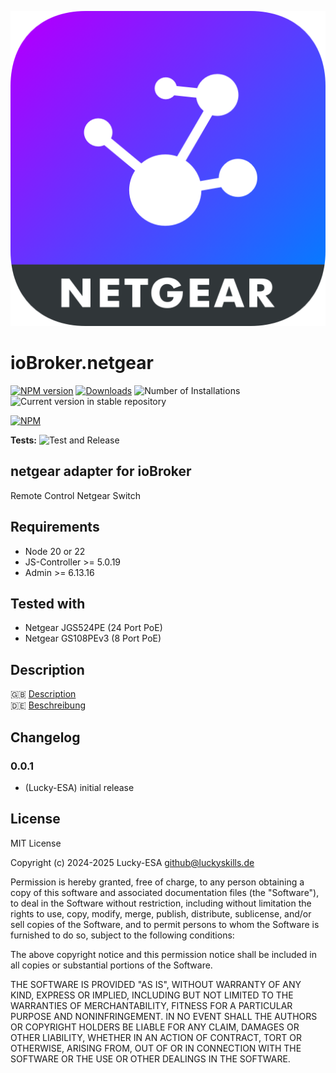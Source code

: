 ![Logo](admin/netgear.png)

# ioBroker.netgear

[![NPM version](https://img.shields.io/npm/v/iobroker.netgear.svg)](https://www.npmjs.com/package/iobroker.netgear)
[![Downloads](https://img.shields.io/npm/dm/iobroker.netgear.svg)](https://www.npmjs.com/package/iobroker.netgear)
![Number of Installations](https://iobroker.live/badges/netgear-installed.svg)
![Current version in stable repository](https://iobroker.live/badges/netgear-stable.svg)

[![NPM](https://nodei.co/npm/iobroker.netgear.png?downloads=true)](https://nodei.co/npm/iobroker.netgear/)

**Tests:** ![Test and Release](https://github.com/Lucky-ESA/ioBroker.netgear/workflows/Test%20and%20Release/badge.svg)

## netgear adapter for ioBroker

Remote Control Netgear Switch

## Requirements

- Node 20 or 22
- JS-Controller >= 5.0.19
- Admin >= 6.13.16

## Tested with

- Netgear JGS524PE (24 Port PoE)
- Netgear GS108PEv3 (8 Port PoE)

## Description

🇬🇧 [Description](/docs/en/README.md)</br>
🇩🇪 [Beschreibung](/docs/de/README.md)

## Changelog

<!--
    Placeholder for the next version (at the beginning of the line):
    ### **WORK IN PROGRESS**
-->

### 0.0.1

- (Lucky-ESA) initial release

## License

MIT License

Copyright (c) 2024-2025 Lucky-ESA <github@luckyskills.de>

Permission is hereby granted, free of charge, to any person obtaining a copy
of this software and associated documentation files (the "Software"), to deal
in the Software without restriction, including without limitation the rights
to use, copy, modify, merge, publish, distribute, sublicense, and/or sell
copies of the Software, and to permit persons to whom the Software is
furnished to do so, subject to the following conditions:

The above copyright notice and this permission notice shall be included in all
copies or substantial portions of the Software.

THE SOFTWARE IS PROVIDED "AS IS", WITHOUT WARRANTY OF ANY KIND, EXPRESS OR
IMPLIED, INCLUDING BUT NOT LIMITED TO THE WARRANTIES OF MERCHANTABILITY,
FITNESS FOR A PARTICULAR PURPOSE AND NONINFRINGEMENT. IN NO EVENT SHALL THE
AUTHORS OR COPYRIGHT HOLDERS BE LIABLE FOR ANY CLAIM, DAMAGES OR OTHER
LIABILITY, WHETHER IN AN ACTION OF CONTRACT, TORT OR OTHERWISE, ARISING FROM,
OUT OF OR IN CONNECTION WITH THE SOFTWARE OR THE USE OR OTHER DEALINGS IN THE
SOFTWARE.
